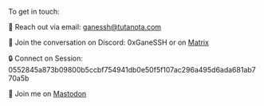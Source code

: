 To get in touch:

📧 Reach out via email: ganessh@tutanota.com

💬 Join the conversation on Discord: 0xGaneSSH or on [Matrix](https://matrix.to/#/@ganessh:matrix.org)

🔒 Connect on Session: 0552845a873b09800b5ccbf754941db0e50f5f107ac296a495d6ada681ab770a5b

🐘 Join me on [Mastodon](https://mastodon.social/@GaneSSH)
